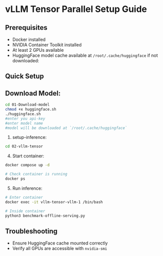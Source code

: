 # vLLM Tensor Parallel Setup Guide

## Prerequisites
- Docker installed
- NVIDIA Container Toolkit installed
- At least 2 GPUs available
- HuggingFace model cache available at `/root/.cache/huggingface` if not downloaded:

## Quick Setup
## Download Model:
```bash
cd 01-Download-model
chmod +x huggingface.sh
./huggingface.sh
#enter you api-key
#enter model name
#model will be downloaded at `/root/.cache/huggingface`
```



1. setup-inference:
```bash
cd 02-vllm-tensor
```
4. Start container:
```bash
docker compose up -d

# Check container is running
docker ps
```

5. Run inference:
```bash
# Enter container
docker exec -it vllm-tensor-vllm-1 /bin/bash

# Inside container
python3 benchmark-offline-serving.py
```

## Troubleshooting
- Ensure HuggingFace cache mounted correctly
- Verify all GPUs are accessible with `nvidia-smi`